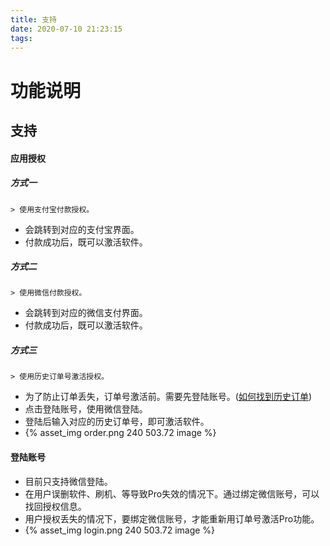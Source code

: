 ```yaml
---
title: 支持
date: 2020-07-10 21:23:15
tags:
---
```

# 功能说明
## 支持

#### 应用授权
##### 方式一
    > 使用支付宝付款授权。
* 会跳转到对应的支付宝界面。
* 付款成功后，既可以激活软件。

##### 方式二
    > 使用微信付款授权。
* 会跳转到对应的微信支付界面。
* 付款成功后，既可以激活软件。

##### 方式三
    > 使用历史订单号激活授权。
* 为了防止订单丢失，订单号激活前。需要先登陆账号。([如何找到历史订单](/en/2020/07/10/code/#如何找到历史订单))
* 点击登陆账号，使用微信登陆。
* 登陆后输入对应的历史订单号，即可激活软件。
* {% asset_img order.png 240 503.72 image %}


#### 登陆账号
* 目前只支持微信登陆。
* 在用户误删软件、刷机、等导致Pro失效的情况下。通过绑定微信账号，可以找回授权信息。
* 用户授权丢失的情况下，要绑定微信账号，才能重新用订单号激活Pro功能。
* {% asset_img login.png 240 503.72 image %}
